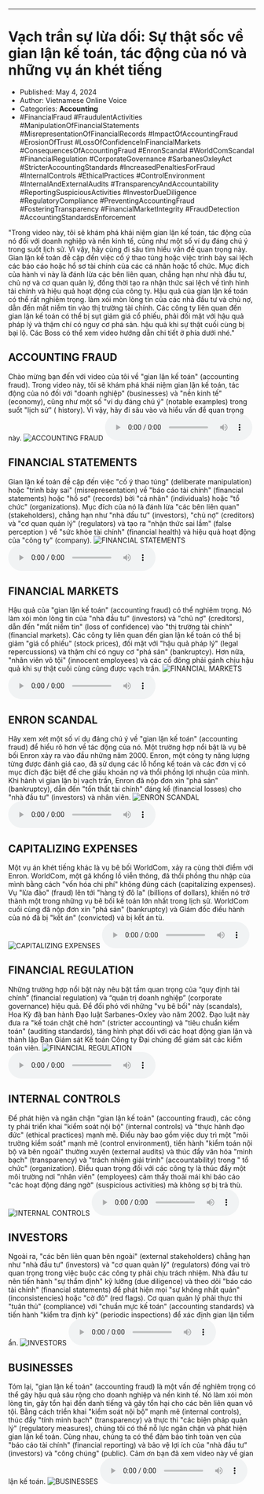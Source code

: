 
---

# Vạch trần sự lừa dối: Sự thật sốc về gian lận kế toán, tác động của nó và những vụ án khét tiếng

- Published: May 4, 2024
- Author: Vietnamese Online Voice
- Categories: **Accounting**
- #FinancialFraud #FraudulentActivities #ManipulationOfFinancialStatements #MisrepresentationOfFinancialRecords #ImpactOfAccountingFraud #ErosionOfTrust #LossOfConfidenceInFinancialMarkets #ConsequencesOfAccountingFraud #EnronScandal #WorldComScandal #FinancialRegulation #CorporateGovernance #SarbanesOxleyAct #StricterAccountingStandards #IncreasedPenaltiesForFraud #InternalControls #EthicalPractices #ControlEnvironment #InternalAndExternalAudits #TransparencyAndAccountability #ReportingSuspiciousActivities #InvestorDueDiligence #RegulatoryCompliance #PreventingAccountingFraud #FosteringTransparency #FinancialMarketIntegrity #FraudDetection #AccountingStandardsEnforcement

"Trong video này, tôi sẽ khám phá khái niệm gian lận kế toán, tác động của nó đối với doanh nghiệp và nền kinh tế, cũng như một số ví dụ đáng chú ý trong suốt lịch sử. Vì vậy, hãy cùng đi sâu tìm hiểu vấn đề quan trọng này. Gian lận kế toán đề cập đến việc cố ý thao túng hoặc việc trình bày sai lệch các báo cáo hoặc hồ sơ tài chính của các cá nhân hoặc tổ chức. Mục đích của hành vi này là đánh lừa các bên liên quan, chẳng hạn như nhà đầu tư, chủ nợ và cơ quan quản lý, đồng thời tạo ra nhận thức sai lệch về tình hình tài chính và hiệu quả hoạt động của công ty. Hậu quả của gian lận kế toán có thể rất nghiêm trọng. làm xói mòn lòng tin của các nhà đầu tư và chủ nợ, dẫn đến mất niềm tin vào thị trường tài chính. Các công ty liên quan đến gian lận kế toán có thể bị sụt giảm giá cổ phiếu, phải đối mặt với hậu quả pháp lý và thậm chí có nguy cơ phá sản. hậu quả khi sự thật cuối cùng bị bại lộ. Các Boss có thể xem video hướng dẫn chi tiết ở phía dưới nhé."


## ACCOUNTING FRAUD

Chào mừng bạn đến với video của tôi về "gian lận kế toán" (accounting fraud). Trong video này, tôi sẽ khám phá khái niệm gian lận kế toán, tác động của nó đối với "doanh nghiệp" (businesses) và "nền kinh tế" (economy), cũng như một số "ví dụ đáng chú ý" (notable examples) trong suốt "lịch sử" ( history). Vì vậy, hãy đi sâu vào và hiểu vấn đề quan trọng này.
![ACCOUNTING FRAUD](https://http-archiver-apis-production-80.schnworks.com/storage/images/transitions/2024-05-04/transition-10430208637-Montserrat-Thin-880E4F.jpg)
<audio controls>
    <source src="https://http-archiver-apis-production-80.schnworks.com/storage/storage/audio/file-16618383977.mp3" type="audio/mpeg">
</audio>



## FINANCIAL STATEMENTS

Gian lận kế toán đề cập đến việc "cố ý thao túng" (deliberate manipulation) hoặc "trình bày sai" (misrepresentation) về "báo cáo tài chính" (financial statements) hoặc "hồ sơ" (records) bởi "cá nhân" (individuals) hoặc "tổ chức" (organizations). Mục đích của nó là đánh lừa "các bên liên quan" (stakeholders), chẳng hạn như "nhà đầu tư" (investors), "chủ nợ" (creditors) và "cơ quan quản lý" (regulators) và tạo ra "nhận thức sai lầm" (false perception ) về "sức khỏe tài chính" (financial health) và hiệu quả hoạt động của "công ty" (company).
![FINANCIAL STATEMENTS](https://http-archiver-apis-production-80.schnworks.com/storage/images/transitions/2024-05-04/transition-261965593-Montserrat-Medium-1A237E.jpg)
<audio controls>
    <source src="https://http-archiver-apis-production-80.schnworks.com/storage/storage/audio/file-7112459167.mp3" type="audio/mpeg">
</audio>



## FINANCIAL MARKETS

Hậu quả của "gian lận kế toán" (accounting fraud) có thể nghiêm trọng. Nó làm xói mòn lòng tin của "nhà đầu tư" (investors) và "chủ nợ" (creditors), dẫn đến "mất niềm tin" (loss of confidence) vào "thị trường tài chính" (financial markets). Các công ty liên quan đến gian lận kế toán có thể bị giảm "giá cổ phiếu" (stock prices), đối mặt với "hậu quả pháp lý" (legal repercussions) và thậm chí có nguy cơ "phá sản" (bankruptcy). Hơn nữa, "nhân viên vô tội" (innocent employees) và các cổ đông phải gánh chịu hậu quả khi sự thật cuối cùng cũng được vạch trần.
![FINANCIAL MARKETS](https://http-archiver-apis-production-80.schnworks.com/storage/images/transitions/2024-05-04/transition--5748375508-Montserrat-Bold-1A237E.jpg)
<audio controls>
    <source src="https://http-archiver-apis-production-80.schnworks.com/storage/storage/audio/file-21864306195.mp3" type="audio/mpeg">
</audio>



## ENRON SCANDAL

Hãy xem xét một số ví dụ đáng chú ý về "gian lận kế toán" (accounting fraud) để hiểu rõ hơn về tác động của nó. Một trường hợp nổi bật là vụ bê bối Enron xảy ra vào đầu những năm 2000. Enron, một công ty năng lượng từng được đánh giá cao, đã sử dụng các lỗ hổng kế toán và các đơn vị có mục đích đặc biệt để che giấu khoản nợ và thổi phồng lợi nhuận của mình. Khi hành vi gian lận bị vạch trần, Enron đã nộp đơn xin "phá sản" (bankruptcy), dẫn đến "tổn thất tài chính" đáng kể (financial losses) cho "nhà đầu tư" (investors) và nhân viên.
![ENRON SCANDAL](https://http-archiver-apis-production-80.schnworks.com/storage/images/transitions/2024-05-04/transition--10262875177-Montserrat-Black-1A237E.jpg)
<audio controls>
    <source src="https://http-archiver-apis-production-80.schnworks.com/storage/storage/audio/file-19320098461.mp3" type="audio/mpeg">
</audio>



## CAPITALIZING EXPENSES

Một vụ án khét tiếng khác là vụ bê bối WorldCom, xảy ra cùng thời điểm với Enron. WorldCom, một gã khổng lồ viễn thông, đã thổi phồng thu nhập của mình bằng cách "vốn hóa chi phí" không đúng cách (capitalizing expenses). Vụ "lừa đảo" (fraud) lên tới "hàng tỷ đô la" (billions of dollars), khiến nó trở thành một trong những vụ bê bối kế toán lớn nhất trong lịch sử. WorldCom cuối cùng đã nộp đơn xin "phá sản" (bankruptcy) và Giám đốc điều hành của nó đã bị "kết án" (convicted) và bị kết án tù.
![CAPITALIZING EXPENSES](https://http-archiver-apis-production-80.schnworks.com/storage/images/transitions/2024-05-04/transition-2356683953-Montserrat-Thin-4A148C.jpg)
<audio controls>
    <source src="https://http-archiver-apis-production-80.schnworks.com/storage/storage/audio/file-48547984332.mp3" type="audio/mpeg">
</audio>



## FINANCIAL REGULATION

Những trường hợp nổi bật này nêu bật tầm quan trọng của “quy định tài chính” (financial regulation) và “quản trị doanh nghiệp” (corporate governance) hiệu quả. Để đối phó với những "vụ bê bối" này (scandals), Hoa Kỳ đã ban hành Đạo luật Sarbanes-Oxley vào năm 2002. Đạo luật này đưa ra "kế toán chặt chẽ hơn" (stricter accounting) và "tiêu chuẩn kiểm toán" (auditing standards), tăng hình phạt đối với các hoạt động gian lận và thành lập Ban Giám sát Kế toán Công ty Đại chúng để giám sát các kiểm toán viên.
![FINANCIAL REGULATION](https://http-archiver-apis-production-80.schnworks.com/storage/images/transitions/2024-05-04/transition-22185751852-Montserrat-Bold-004895.jpg)
<audio controls>
    <source src="https://http-archiver-apis-production-80.schnworks.com/storage/storage/audio/file-13592951652.mp3" type="audio/mpeg">
</audio>



## INTERNAL CONTROLS

Để phát hiện và ngăn chặn "gian lận kế toán" (accounting fraud), các công ty phải triển khai "kiểm soát nội bộ" (internal controls) và "thực hành đạo đức" (ethical practices) mạnh mẽ. Điều này bao gồm việc duy trì một "môi trường kiểm soát" mạnh mẽ (control environment), tiến hành "kiểm toán nội bộ và bên ngoài" thường xuyên (external audits) và thúc đẩy văn hóa "minh bạch" (transparency) và "trách nhiệm giải trình" (accountability) trong " tổ chức" (organization). Điều quan trọng đối với các công ty là thúc đẩy một môi trường nơi "nhân viên" (employees) cảm thấy thoải mái khi báo cáo "các hoạt động đáng ngờ" (suspicious activities) mà không sợ bị trả thù.
![INTERNAL CONTROLS](https://http-archiver-apis-production-80.schnworks.com/storage/images/transitions/2024-05-04/transition-41163679002-Montserrat-Regular-9C27B0.jpg)
<audio controls>
    <source src="https://http-archiver-apis-production-80.schnworks.com/storage/storage/audio/file-5271935746.mp3" type="audio/mpeg">
</audio>



## INVESTORS

Ngoài ra, "các bên liên quan bên ngoài" (external stakeholders) chẳng hạn như "nhà đầu tư" (investors) và "cơ quan quản lý" (regulators) đóng vai trò quan trọng trong việc buộc các công ty phải chịu trách nhiệm. Nhà đầu tư nên tiến hành "sự thẩm định" kỹ lưỡng (due diligence) và theo dõi "báo cáo tài chính" (financial statements) để phát hiện mọi "sự không nhất quán" (inconsistencies) hoặc "cờ đỏ" (red flags). Cơ quan quản lý phải thực thi "tuân thủ" (compliance) với "chuẩn mực kế toán" (accounting standards) và tiến hành "kiểm tra định kỳ" (periodic inspections) để xác định gian lận tiềm ẩn.
![INVESTORS](https://http-archiver-apis-production-80.schnworks.com/storage/images/transitions/2024-05-04/transition--9617897725-Montserrat-Bold-4A148C.jpg)
<audio controls>
    <source src="https://http-archiver-apis-production-80.schnworks.com/storage/storage/audio/file-51245694570.mp3" type="audio/mpeg">
</audio>



## BUSINESSES

Tóm lại, "gian lận kế toán" (accounting fraud) là một vấn đề nghiêm trọng có thể gây hậu quả sâu rộng cho doanh nghiệp và nền kinh tế. Nó làm xói mòn lòng tin, gây tổn hại đến danh tiếng và gây tổn hại cho các bên liên quan vô tội. Bằng cách triển khai "kiểm soát nội bộ" mạnh mẽ (internal controls), thúc đẩy "tính minh bạch" (transparency) và thực thi "các biện pháp quản lý" (regulatory measures), chúng tôi có thể nỗ lực ngăn chặn và phát hiện gian lận kế toán. Cùng nhau, chúng ta có thể đảm bảo tính toàn vẹn của "báo cáo tài chính" (financial reporting) và bảo vệ lợi ích của "nhà đầu tư" (investors) và "công chúng" (public). Cảm ơn bạn đã xem video này về gian lận kế toán.
![BUSINESSES](https://http-archiver-apis-production-80.schnworks.com/storage/images/transitions/2024-05-04/transition--21047532068-Montserrat-Thin-1A237E.jpg)
<audio controls>
    <source src="https://http-archiver-apis-production-80.schnworks.com/storage/storage/audio/file-28995010753.mp3" type="audio/mpeg">
</audio>

